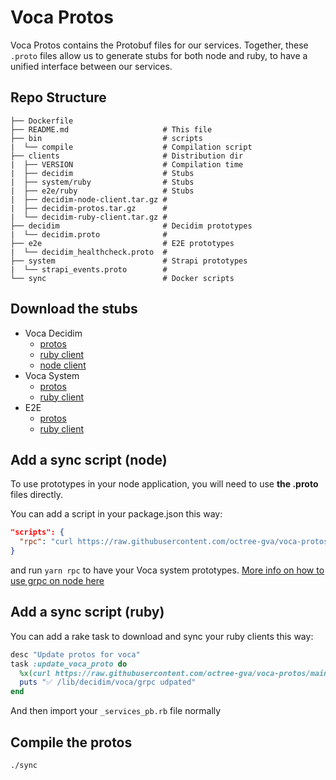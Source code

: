 # Voca Protos
Voca Protos contains the Protobuf files for our services.
Together, these `.proto` files allow us to generate stubs for both node and ruby, to have a unified interface between our services.

## Repo Structure

```
├── Dockerfile             
├── README.md                     # This file
├── bin                           # scripts
|  └── compile                    # Compilation script
├── clients                       # Distribution dir
|  ├── VERSION                    # Compilation time
|  ├── decidim                    # Stubs 
|  ├── system/ruby                # Stubs 
|  ├── e2e/ruby                   # Stubs 
|  ├── decidim-node-client.tar.gz #
|  ├── decidim-protos.tar.gz      #
|  └── decidim-ruby-client.tar.gz #
├── decidim                       # Decidim prototypes
|  └── decidim.proto              # 
├── e2e                           # E2E prototypes
|  └── decidim_healthcheck.proto  # 
├── system                        # Strapi prototypes
|  └── strapi_events.proto        # 
└── sync                          # Docker scripts
```

## Download the stubs

* Voca Decidim
  * [protos](https://github.com/octree-gva/voca-protos/raw/main/clients/decidim-protos.tar.gz)
  * [ruby client](https://github.com/octree-gva/voca-protos/raw/main/clients/decidim-ruby-client.tar.gz)
  * [node client](https://github.com/octree-gva/voca-protos/raw/main/clients/decidim-node-client.tar.gz)
* Voca System
  * [protos](https://github.com/octree-gva/voca-protos/raw/main/clients/system-protos.tar.gz)
  * [ruby client](https://github.com/octree-gva/voca-protos/raw/main/clients/system-ruby-client.tar.gz)
* E2E
  * [protos](https://github.com/octree-gva/voca-protos/raw/main/clients/e2e-protos.tar.gz)
  * [ruby client](https://github.com/octree-gva/voca-protos/raw/main/clients/e2e-ruby-client.tar.gz)

## Add a sync script (node)
To use prototypes in your node application, you will need to use **the .proto** files directly. 

You can add a script in your package.json this way: 

```json
"scripts": {
  "rpc": "curl https://raw.githubusercontent.com/octree-gva/voca-protos/main/clients/system-protos.tar.gz | tar -xz -C ./src/protos"
}
```

and run `yarn rpc` to have your Voca system prototypes. 
[More info on how to use grpc on node here](https://github.com/grpc/grpc-node/blob/master/packages/proto-loader/README.md#usage)

## Add a sync script (ruby)
You can add a rake task to download and sync your ruby clients this way: 

```ruby
desc "Update protos for voca"
task :update_voca_proto do
  %x(curl https://raw.githubusercontent.com/octree-gva/voca-protos/main/clients/decidim-ruby-client.tar.gz | tar -xz -C ./lib/decidim/voca/grpc)
  puts "✅ /lib/decidim/voca/grpc udpated"
end
```

And then import your `_services_pb.rb` file normally

##  Compile the protos

```
./sync
```


